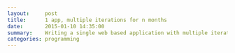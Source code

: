 ```yaml
---
layout:     post
title:      1 app, multiple iterations for n months
date:       2015-01-10 14:35:00
summary:    Writing a single web based application with multiple iterations for n months.
categories: programming
---
```


